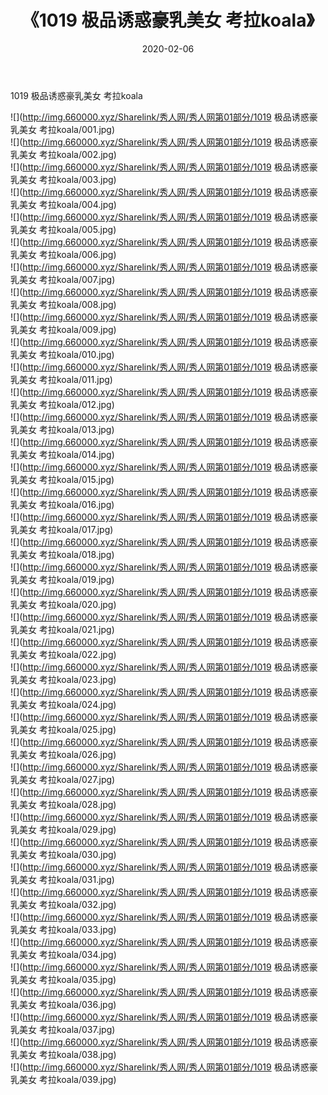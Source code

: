 ﻿---
layout: post
title:  《1019 极品诱惑豪乳美女 考拉koala》
date:   2020-02-06
img: http://img.660000.xyz/Sharelink/秀人网/秀人网第01部分/1019 极品诱惑豪乳美女 考拉koala/000.jpg
categories: [美女, 清纯, 唯美]
---

1019 极品诱惑豪乳美女 考拉koala

  ![](http://img.660000.xyz/Sharelink/秀人网/秀人网第01部分/1019 极品诱惑豪乳美女 考拉koala/001.jpg) <br> ![](http://img.660000.xyz/Sharelink/秀人网/秀人网第01部分/1019 极品诱惑豪乳美女 考拉koala/002.jpg) <br> ![](http://img.660000.xyz/Sharelink/秀人网/秀人网第01部分/1019 极品诱惑豪乳美女 考拉koala/003.jpg) <br> ![](http://img.660000.xyz/Sharelink/秀人网/秀人网第01部分/1019 极品诱惑豪乳美女 考拉koala/004.jpg) <br> ![](http://img.660000.xyz/Sharelink/秀人网/秀人网第01部分/1019 极品诱惑豪乳美女 考拉koala/005.jpg) <br> ![](http://img.660000.xyz/Sharelink/秀人网/秀人网第01部分/1019 极品诱惑豪乳美女 考拉koala/006.jpg) <br> ![](http://img.660000.xyz/Sharelink/秀人网/秀人网第01部分/1019 极品诱惑豪乳美女 考拉koala/007.jpg) <br> ![](http://img.660000.xyz/Sharelink/秀人网/秀人网第01部分/1019 极品诱惑豪乳美女 考拉koala/008.jpg) <br> ![](http://img.660000.xyz/Sharelink/秀人网/秀人网第01部分/1019 极品诱惑豪乳美女 考拉koala/009.jpg) <br> ![](http://img.660000.xyz/Sharelink/秀人网/秀人网第01部分/1019 极品诱惑豪乳美女 考拉koala/010.jpg) <br> ![](http://img.660000.xyz/Sharelink/秀人网/秀人网第01部分/1019 极品诱惑豪乳美女 考拉koala/011.jpg) <br> ![](http://img.660000.xyz/Sharelink/秀人网/秀人网第01部分/1019 极品诱惑豪乳美女 考拉koala/012.jpg) <br> ![](http://img.660000.xyz/Sharelink/秀人网/秀人网第01部分/1019 极品诱惑豪乳美女 考拉koala/013.jpg) <br> ![](http://img.660000.xyz/Sharelink/秀人网/秀人网第01部分/1019 极品诱惑豪乳美女 考拉koala/014.jpg) <br> ![](http://img.660000.xyz/Sharelink/秀人网/秀人网第01部分/1019 极品诱惑豪乳美女 考拉koala/015.jpg) <br> ![](http://img.660000.xyz/Sharelink/秀人网/秀人网第01部分/1019 极品诱惑豪乳美女 考拉koala/016.jpg) <br> ![](http://img.660000.xyz/Sharelink/秀人网/秀人网第01部分/1019 极品诱惑豪乳美女 考拉koala/017.jpg) <br> ![](http://img.660000.xyz/Sharelink/秀人网/秀人网第01部分/1019 极品诱惑豪乳美女 考拉koala/018.jpg) <br> ![](http://img.660000.xyz/Sharelink/秀人网/秀人网第01部分/1019 极品诱惑豪乳美女 考拉koala/019.jpg) <br> ![](http://img.660000.xyz/Sharelink/秀人网/秀人网第01部分/1019 极品诱惑豪乳美女 考拉koala/020.jpg) <br> ![](http://img.660000.xyz/Sharelink/秀人网/秀人网第01部分/1019 极品诱惑豪乳美女 考拉koala/021.jpg) <br> ![](http://img.660000.xyz/Sharelink/秀人网/秀人网第01部分/1019 极品诱惑豪乳美女 考拉koala/022.jpg) <br> ![](http://img.660000.xyz/Sharelink/秀人网/秀人网第01部分/1019 极品诱惑豪乳美女 考拉koala/023.jpg) <br> ![](http://img.660000.xyz/Sharelink/秀人网/秀人网第01部分/1019 极品诱惑豪乳美女 考拉koala/024.jpg) <br> ![](http://img.660000.xyz/Sharelink/秀人网/秀人网第01部分/1019 极品诱惑豪乳美女 考拉koala/025.jpg) <br> ![](http://img.660000.xyz/Sharelink/秀人网/秀人网第01部分/1019 极品诱惑豪乳美女 考拉koala/026.jpg) <br> ![](http://img.660000.xyz/Sharelink/秀人网/秀人网第01部分/1019 极品诱惑豪乳美女 考拉koala/027.jpg) <br> ![](http://img.660000.xyz/Sharelink/秀人网/秀人网第01部分/1019 极品诱惑豪乳美女 考拉koala/028.jpg) <br> ![](http://img.660000.xyz/Sharelink/秀人网/秀人网第01部分/1019 极品诱惑豪乳美女 考拉koala/029.jpg) <br> ![](http://img.660000.xyz/Sharelink/秀人网/秀人网第01部分/1019 极品诱惑豪乳美女 考拉koala/030.jpg) <br> ![](http://img.660000.xyz/Sharelink/秀人网/秀人网第01部分/1019 极品诱惑豪乳美女 考拉koala/031.jpg) <br> ![](http://img.660000.xyz/Sharelink/秀人网/秀人网第01部分/1019 极品诱惑豪乳美女 考拉koala/032.jpg) <br> ![](http://img.660000.xyz/Sharelink/秀人网/秀人网第01部分/1019 极品诱惑豪乳美女 考拉koala/033.jpg) <br> ![](http://img.660000.xyz/Sharelink/秀人网/秀人网第01部分/1019 极品诱惑豪乳美女 考拉koala/034.jpg) <br> ![](http://img.660000.xyz/Sharelink/秀人网/秀人网第01部分/1019 极品诱惑豪乳美女 考拉koala/035.jpg) <br> ![](http://img.660000.xyz/Sharelink/秀人网/秀人网第01部分/1019 极品诱惑豪乳美女 考拉koala/036.jpg) <br> ![](http://img.660000.xyz/Sharelink/秀人网/秀人网第01部分/1019 极品诱惑豪乳美女 考拉koala/037.jpg) <br> ![](http://img.660000.xyz/Sharelink/秀人网/秀人网第01部分/1019 极品诱惑豪乳美女 考拉koala/038.jpg) <br> ![](http://img.660000.xyz/Sharelink/秀人网/秀人网第01部分/1019 极品诱惑豪乳美女 考拉koala/039.jpg) <br>